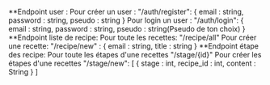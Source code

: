 **Endpoint user :
    Pour créer un user : "/auth/register":
        {
            email : string,
            password : string,
            pseudo : string
        } 
    Pour login un user : "/auth/login":
        {
            email : string,
            password : string,
            pseudo : string(Pseudo de ton choix)
        }
**Endpoint liste de recipe:
    Pour toute les recettes: "/recipe/all"
    Pour créer une recette: "/recipe/new" : 
        { 
            email : string,
            title : string
        }
**Endpoint étape des recipe:
    Pour toute les étapes d'une recettes "/stage/{id}"
    Pour créer les étapes d'une recettes "/stage/new":
        [
           {
               stage : int,
               recipe_id : int,
               content : String
           }
        ]